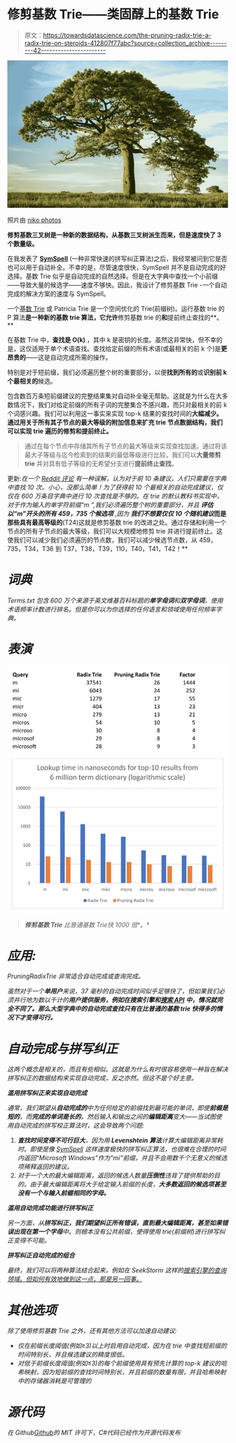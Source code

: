 # 修剪基数 Trie——类固醇上的基数 Trie

> 原文：<https://towardsdatascience.com/the-pruning-radix-trie-a-radix-trie-on-steroids-412807f77abc?source=collection_archive---------42----------------------->

![](img/24b44bd36313899d68d14c031e34ea90.png)

照片由 [niko photos](https://unsplash.com/@niko_photos)

**修剪基数三叉树是一种新的数据结构，从基数三叉树派生而来，但是速度快了 3 个数量级。**

在我发表了 [**SymSpell**](https://github.com/wolfgarbe/SymSpell) (一种非常快速的拼写纠正算法)之后，我经常被问到它是否也可以用于自动补全。不幸的是，尽管速度很快，SymSpell 并不是自动完成的好选择。基数 Trie 似乎是自动完成的自然选择。但是在大字典中查找一个小前缀——导致大量的候选字——速度不够快。因此，我设计了修剪基数 Trie -一个自动完成的解决方案的速度与 SymSpell。

一个[基数 Trie](https://en.wikipedia.org/wiki/Radix_tree) 或 Patricia Trie 是一个空间优化的 Trie(前缀树)。运行基数 trie 的 P
算法**是一种新的基数 trie 算法，它允许**修剪基数 trie 的**和**提前终止查找的**。**

在基数 Trie 中，**查找是 O(k)** ，其中 k 是密钥的长度。虽然这非常快，但不幸的是，这仅适用于单个术语查找。查找给定前缀的所有术语(或最相关的前 k 个)是**更昂贵的**——这是自动完成所需的操作。

特别是对于短前缀，我们必须遍历整个树的重要部分，以便**找到所有的**或**识别前 k 个最相关的**候选。

包含数百万条短前缀建议的完整结果集对自动补全毫无帮助。这就是为什么在大多数情况下，我们对给定前缀的所有子词的完整集合不感兴趣，而只对最相关的前 k 个词感兴趣。我们可以利用这一事实来实现 top-k 结果的查找时间的**大幅减少。通过用关于所有其子节点的最大等级的附加信息来扩充 trie 节点数据结构，我们可以实现 trie 遍历的修剪和提前终止。**

> 通过在每个节点中存储其所有子节点的最大等级来实现查找加速。通过将该最大子等级与迄今检索到的结果的最低等级进行比较，我们可以**大量修剪 trie** 并对具有低子等级的无希望分支进行**提前终止查找**。

更新:*在一个* [*Reddit 评论*](https://www.reddit.com/r/programming/comments/gum6v4/pruningradixtrie_1000x_faster_radix_trie_for/) *有一种误解，认为对于前 10 条建议，人们只需要在字典中查找 10 次。小心，没那么简单！为了获得前 10 个最相关的自动完成建议，仅仅在 600 万条目字典中进行 10 次查找是不够的。在 trie 的默认教科书实现中，对于作为输入的单字符前缀“m ”,我们必须遍历整个树的重要部分，并且* ***评估以“m”开头的所有 459，735 个候选项*** *,因为* ***我们不想要仅仅 10 个随机建议*******而是那些具有最高等级的****(T24)这就是修剪基数 trie 的改进之处。通过存储和利用一个节点的所有子节点的最大等级，我们可以大规模地修剪 trie 并进行提前终止。这使我们可以减少我们必须遍历的节点数，我们可以减少候选节点数，从 459，735，T34，T36 到 T37，T38，T39，110，T40，T41，T42！**

# *词典*

*Terms.txt 包含 600 万个来源于英文维基百科标题的**单字母词**和**双字母词**，使用术语频率计数进行排名。但是你可以为你选择的任何语言和领域使用任何频率字典。*

# *表演*

*![](img/03972f8eda97dd3cd6ed3443be815714.png)*

> ***修剪基数 Trie** 比普通基数 Trie**快 1000 倍**。*

# *应用:*

*PruningRadixTrie 非常适合自动完成或查询完成。*

*虽然对于一个**单用户**来说，37 毫秒的自动完成时间似乎足够快了，但如果我们必须并行地为数以千计的**用户提供服务，例如在搜索引擎和[搜索 API](https://seekstorm.com) 中，情况就完全不同了。那么大型字典中的自动完成查找只有在比普通的基数 trie 快得多的情况下才变得可行。***

# *自动完成与拼写纠正*

*这两个概念是相关的，而且有些相似。这就是为什么有时很容易使用一种旨在解决拼写纠正的数据结构来实现自动完成，反之亦然。但这不是个好主意。*

***滥用拼写纠正来实现自动完成***

*通常，我们期望从**自动完成的**中为任何给定的前缀找到最可能的单词，即使**前缀是短的**，而**完成的单词是长的**。然后输入和输出之间的**编辑距离**变大——当试图使用自动完成的拼写校正算法时，这会导致两个问题:*

1.  ***查找时间变得不可行巨大**，因为用 **Levenshtein 算法**计算大编辑距离非常耗时。即使是像 [SymSpell](/symspell-vs-bk-tree-100x-faster-fuzzy-string-search-spell-checking-c4f10d80a078) 这样速度极快的拼写纠正算法，也很难在合理的时间内返回“Microsoft Windows”作为“mi”前缀，并且不会用数千个无意义的候选项稀释返回的建议。*
2.  *对于一个大的最大编辑距离，返回的候选人数量**压倒性**违背了提供帮助的目的。由于最大编辑距离将大于给定输入前缀的长度，**大多数返回的候选项甚至没有一个与输入前缀相同的字母。***

***滥用自动完成功能进行拼写纠正***

*另一方面，从**拼写纠正，**我们期望纠正所有错误，直到最大编辑距离，甚至**如果错误出现在第一个字母**中。则根本没有公共前缀，使得使用 trie(前缀树)进行拼写纠正变得不可能。*

***拼写纠正自动完成的组合***

*最终，我们可以将两种算法结合起来，例如在 SeekStorm 这样的[搜索引擎的查询领域。但如何有效地做到这一点，那是另一回事。](https://seekstorm.com)*

# *其他选项*

*除了使用修剪基数 Trie 之外，还有其他方法可以加速自动建议:*

*   *仅在前缀长度阈值(例如≥3)以上时启用自动完成，因为在 trie 中查找短前缀的时间特别长，并且候选建议的精度很低。*
*   *对低于前缀长度阈值(例如≤3)的每个前缀使用具有预先计算的 top-k 建议的哈希映射，因为短前缀的查找时间特别长，并且前缀的数量有限，并且哈希映射中的存储器消耗是可管理的*

# *源代码*

*在 Github[Github](https://github.com/wolfgarbe/PruningRadixTrie)的 MIT 许可下，C#代码已经作为开源代码发布*